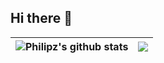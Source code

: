 ## Hi there 👋

| <img align="center" src="https://github-readme-stats.vercel.app/api?username=philipz&show_icons=true&include_all_commits=true&theme=buefy&hide_border=true" alt="Philipz's github stats" /> | <img align="center" src="https://github-readme-stats.vercel.app/api/top-langs/?username=philipz&layout=compact&theme=buefy&hide_border=true" /> |
| ------------- | ------------- |
